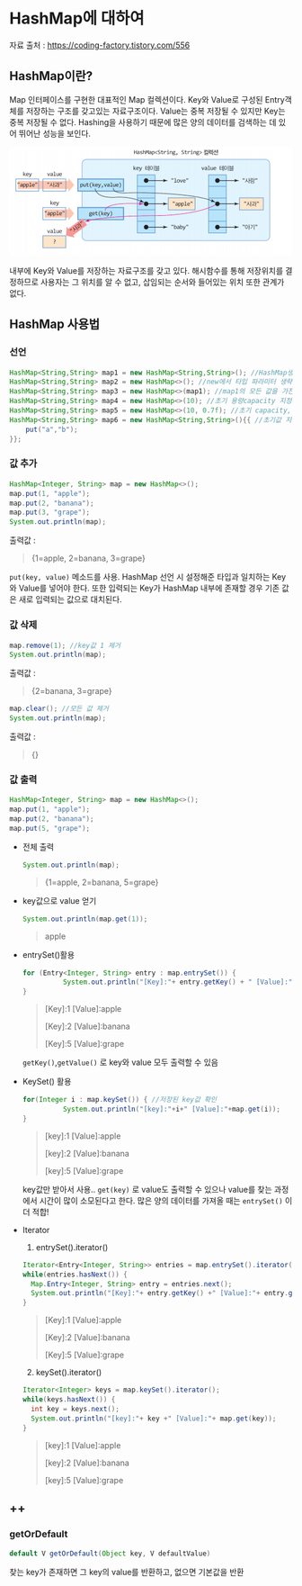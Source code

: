 # HashMap에 대하여

자료 출처 : https://coding-factory.tistory.com/556

## HashMap이란?

Map 인터페이스를 구현한 대표적인 Map 컬렉션이다. Key와 Value로 구성된 Entry객체를 저장하는 구조를 갖고있는 자료구조이다. Value는 중복 저장될 수 있지만 Key는 중복 저장될 수 없다. Hashing을 사용하기 때문에 많은 양의 데이터를 검색하는 데 있어 뛰어난 성능을 보인다.

![img](md-images/img.png)

내부에 Key와 Value를 저장하는 자료구조를 갖고 있다. 해시함수를 통해 저장위치를 결정하므로 사용자는 그 위치를 알 수 없고, 삽임되는 순서와 들어있는 위치 또한 관계가 없다.

## HashMap 사용법

### 선언

```java
HashMap<String,String> map1 = new HashMap<String,String>(); //HashMap생성
HashMap<String,String> map2 = new HashMap<>(); //new에서 타입 파라미터 생략 가능
HashMap<String,String> map3	= new HashMap<>(map1); //map1의 모든 값을 가진 HashMap 생성
HashMap<String,String> map4 = new HashMap<>(10); //초기 용량capacity 지정
HashMap<String,String> map5 = new HashMap<>(10, 0.7f); //초기 capacity, load factor 지정
HashMap<String,String> map6 = new HashMap<String,String>(){{ //초기값 지정
	put("a","b");
}};
```

### 값 추가

```java
HashMap<Integer, String> map = new HashMap<>(); 
map.put(1, "apple");
map.put(2, "banana");
map.put(3, "grape");
System.out.println(map);
```

출력값 :

> {1=apple, 2=banana, 3=grape}

`put(key, value)` 메소드를 사용. HashMap 선언 시 설정해준 타입과 일치하는 Key와 Value를 넣어야 한다. 또한 입력되는 Key가 HashMap 내부에 존재할 경우 기존 값은 새로 입력되는 값으로 대치된다.

### 값 삭제

```java
map.remove(1); //key값 1 제거
System.out.println(map);
```

출력값 :

> {2=banana, 3=grape}

```java
map.clear(); //모든 값 제거
System.out.println(map);
```

출력값 :

> {}

### 값 출력

```java
HashMap<Integer, String> map = new HashMap<>(); 
map.put(1, "apple");
map.put(2, "banana");
map.put(5, "grape");
```

* 전체 출력

  ```java
  System.out.println(map);
  ```

  > {1=apple, 2=banana, 5=grape}

* key값으로 value 얻기

  ```java
  System.out.println(map.get(1));
  ```
  > apple

* entrySet()활용

  ```java
  for (Entry<Integer, String> entry : map.entrySet()) {
  			System.out.println("[Key]:"+ entry.getKey() + " [Value]:"+entry.getValue());
  }
  ```

  > [Key]:1 [Value]:apple
  >
  > [Key]:2 [Value]:banana
  >
  > [Key]:5 [Value]:grape

  `getKey()`,`getValue()` 로 key와 value 모두 출력할 수 있음

* KeySet() 활용

  ```java
  for(Integer i : map.keySet()) { //저장된 key값 확인
  			System.out.println("[key]:"+i+" [Value]:"+map.get(i));
  }
  ```

  > [key]:1 [Value]:apple
  >
  > [key]:2 [Value]:banana
  >
  > [key]:5 [Value]:grape

  key값만 받아서 사용.. `get(key)` 로 value도 출력할 수 있으나 value를 찾는 과정에서 시간이 많이 소모된다고 한다. 많은 양의 데이터를 가져올 때는 `entrySet()` 이 더 적합!

* Iterator

  1. entrySet().iterator()

  ```java
  Iterator<Entry<Integer, String>> entries = map.entrySet().iterator();
  while(entries.hasNext()) {
    Map.Entry<Integer, String> entry = entries.next();
  	System.out.println("[Key]:"+ entry.getKey() +" [Value]:"+ entry.getValue());
  }
  ```

  > [Key]:1 [Value]:apple
  >
  > [Key]:2 [Value]:banana
  >
  > [Key]:5 [Value]:grape

  2. keySet().iterator()

  ```java
  Iterator<Integer> keys = map.keySet().iterator();
  while(keys.hasNext()) {
  	int key = keys.next();
  	System.out.println("[key]:"+ key +" [Value]:"+ map.get(key));
  }
  ```

  > [key]:1 [Value]:apple
  >
  > [key]:2 [Value]:banana
  >
  > [key]:5 [Value]:grape

## ++

### getOrDefault

```java
default V getOrDefault(Object key, V defaultValue)
```

찾는 key가 존재하면 그 key의 value를 반환하고, 없으면 기본값을 반환




